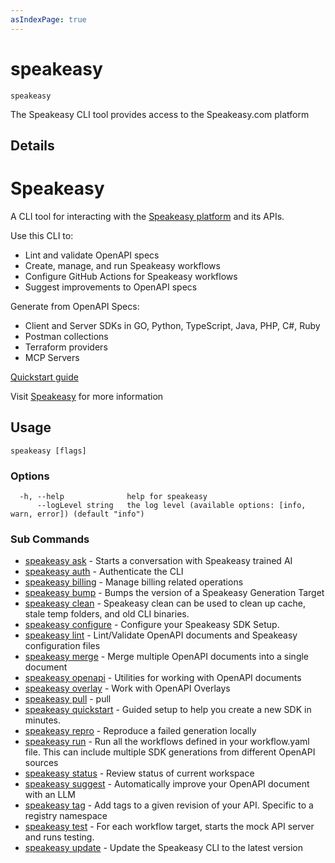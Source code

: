 ```yaml
---
asIndexPage: true
---
```


# speakeasy  
`speakeasy`  


The Speakeasy CLI tool provides access to the Speakeasy.com platform  

## Details

# Speakeasy 

A CLI tool for interacting with the [Speakeasy platform](https://www.speakeasy.com/) and its APIs.

Use this CLI to:
- Lint and validate OpenAPI specs
- Create, manage, and run Speakeasy workflows
- Configure GitHub Actions for Speakeasy workflows
- Suggest improvements to OpenAPI specs

Generate from OpenAPI Specs:
- Client and Server SDKs in GO, Python, TypeScript, Java, PHP, C#, Ruby
- Postman collections
- Terraform providers
- MCP Servers

[Quickstart guide](https://www.speakeasy.com/docs/create-client-sdks)

Visit [Speakeasy](https://www.speakeasy.com/) for more information


## Usage

```
speakeasy [flags]
```

### Options

```
  -h, --help              help for speakeasy
      --logLevel string   the log level (available options: [info, warn, error]) (default "info")
```

### Sub Commands

* [speakeasy ask](/docs/speakeasy-reference/cli/ask)	 - Starts a conversation with Speakeasy trained AI
* [speakeasy auth](/docs/speakeasy-reference/cli/auth)	 - Authenticate the CLI
* [speakeasy billing](/docs/speakeasy-reference/cli/billing)	 - Manage billing related operations
* [speakeasy bump](/docs/speakeasy-reference/cli/bump)	 - Bumps the version of a Speakeasy Generation Target
* [speakeasy clean](/docs/speakeasy-reference/cli/clean)	 - Speakeasy clean can be used to clean up cache, stale temp folders, and old CLI binaries.
* [speakeasy configure](/docs/speakeasy-reference/cli/configure)	 - Configure your Speakeasy SDK Setup.
* [speakeasy lint](/docs/speakeasy-reference/cli/lint)	 - Lint/Validate OpenAPI documents and Speakeasy configuration files
* [speakeasy merge](/docs/speakeasy-reference/cli/merge)	 - Merge multiple OpenAPI documents into a single document
* [speakeasy openapi](/docs/speakeasy-reference/cli/openapi)	 - Utilities for working with OpenAPI documents
* [speakeasy overlay](/docs/speakeasy-reference/cli/overlay)	 - Work with OpenAPI Overlays
* [speakeasy pull](/docs/speakeasy-reference/cli/pull)	 - pull
* [speakeasy quickstart](/docs/speakeasy-reference/cli/quickstart)	 - Guided setup to help you create a new SDK in minutes.
* [speakeasy repro](/docs/speakeasy-reference/cli/repro)	 - Reproduce a failed generation locally
* [speakeasy run](/docs/speakeasy-reference/cli/run)	 - Run all the workflows defined in your workflow.yaml file. This can include multiple SDK generations from different OpenAPI sources
* [speakeasy status](/docs/speakeasy-reference/cli/status)	 - Review status of current workspace
* [speakeasy suggest](/docs/speakeasy-reference/cli/suggest)	 - Automatically improve your OpenAPI document with an LLM
* [speakeasy tag](/docs/speakeasy-reference/cli/tag)	 - Add tags to a given revision of your API. Specific to a registry namespace
* [speakeasy test](/docs/speakeasy-reference/cli/test)	 - For each workflow target, starts the mock API server and runs testing.
* [speakeasy update](/docs/speakeasy-reference/cli/update)	 - Update the Speakeasy CLI to the latest version
